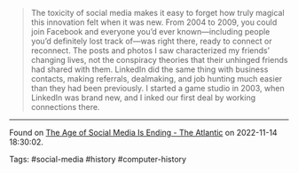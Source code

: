 > The toxicity of social media makes it easy to forget how truly magical this innovation felt when it was new. From 2004 to 2009, you could join Facebook and everyone you’d ever known—including people you’d definitely lost track of—was right there, ready to connect or reconnect. The posts and photos I saw characterized my friends’ changing lives, not the conspiracy theories that their unhinged friends had shared with them. LinkedIn did the same thing with business contacts, making referrals, dealmaking, and job hunting much easier than they had been previously. I started a game studio in 2003, when LinkedIn was brand new, and I inked our first deal by working connections there.

---

Found on [The Age of Social Media Is Ending - The Atlantic](https://www.theatlantic.com/technology/archive/2022/11/twitter-facebook-social-media-decline/672074/) on 2022-11-14 18:30:02.

Tags: #social-media #history #computer-history 